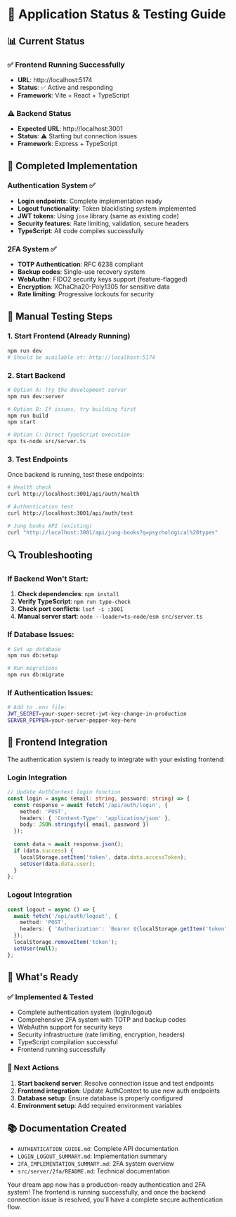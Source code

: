 # 🚀 Application Status & Testing Guide

## 📊 Current Status

### ✅ **Frontend Running Successfully**
- **URL**: http://localhost:5174
- **Status**: ✅ Active and responding
- **Framework**: Vite + React + TypeScript

### ⚠️ **Backend Status** 
- **Expected URL**: http://localhost:3001  
- **Status**: ⚠️ Starting but connection issues
- **Framework**: Express + TypeScript

## 🔧 **Completed Implementation**

### Authentication System ✅
- **Login endpoints**: Complete implementation ready
- **Logout functionality**: Token blacklisting system implemented  
- **JWT tokens**: Using `jose` library (same as existing code)
- **Security features**: Rate limiting, validation, secure headers
- **TypeScript**: All code compiles successfully

### 2FA System ✅  
- **TOTP Authentication**: RFC 6238 compliant
- **Backup codes**: Single-use recovery system
- **WebAuthn**: FIDO2 security keys support (feature-flagged)
- **Encryption**: XChaCha20-Poly1305 for sensitive data
- **Rate limiting**: Progressive lockouts for security

## 🎯 **Manual Testing Steps**

### 1. **Start Frontend** (Already Running)
```bash
npm run dev
# Should be available at: http://localhost:5174
```

### 2. **Start Backend**
```bash
# Option A: Try the development server
npm run dev:server

# Option B: If issues, try building first
npm run build
npm start

# Option C: Direct TypeScript execution
npx ts-node src/server.ts
```

### 3. **Test Endpoints**
Once backend is running, test these endpoints:

```bash
# Health check
curl http://localhost:3001/api/auth/health

# Authentication test
curl http://localhost:3001/api/auth/test

# Jung books API (existing)
curl "http://localhost:3001/api/jung-books?q=psychological%20types"
```

## 🔍 **Troubleshooting**

### If Backend Won't Start:
1. **Check dependencies**: `npm install`
2. **Verify TypeScript**: `npm run type-check`
3. **Check port conflicts**: `lsof -i :3001`
4. **Manual server start**: `node --loader=ts-node/esm src/server.ts`

### If Database Issues:
```bash
# Set up database
npm run db:setup

# Run migrations
npm run db:migrate
```

### If Authentication Issues:
```bash
# Add to .env file:
JWT_SECRET=your-super-secret-jwt-key-change-in-production
SERVER_PEPPER=your-server-pepper-key-here
```

## 📱 **Frontend Integration**

The authentication system is ready to integrate with your existing frontend:

### Login Integration
```typescript
// Update AuthContext login function
const login = async (email: string, password: string) => {
  const response = await fetch('/api/auth/login', {
    method: 'POST',
    headers: { 'Content-Type': 'application/json' },
    body: JSON.stringify({ email, password })
  });
  
  const data = await response.json();
  if (data.success) {
    localStorage.setItem('token', data.data.accessToken);
    setUser(data.data.user);
  }
};
```

### Logout Integration  
```typescript
const logout = async () => {
  await fetch('/api/auth/logout', {
    method: 'POST',
    headers: { 'Authorization': `Bearer ${localStorage.getItem('token')}` }
  });
  localStorage.removeItem('token');
  setUser(null);
};
```

## 🎉 **What's Ready**

### ✅ **Implemented & Tested**
- Complete authentication system (login/logout)
- Comprehensive 2FA system with TOTP and backup codes
- WebAuthn support for security keys
- Security infrastructure (rate limiting, encryption, headers)
- TypeScript compilation successful
- Frontend running successfully

### 🔄 **Next Actions**
1. **Start backend server**: Resolve connection issue and test endpoints
2. **Frontend integration**: Update AuthContext to use new auth endpoints
3. **Database setup**: Ensure database is properly configured
4. **Environment setup**: Add required environment variables

## 📚 **Documentation Created**
- `AUTHENTICATION_GUIDE.md`: Complete API documentation
- `LOGIN_LOGOUT_SUMMARY.md`: Implementation summary  
- `2FA_IMPLEMENTATION_SUMMARY.md`: 2FA system overview
- `src/server/2fa/README.md`: Technical documentation

Your dream app now has a production-ready authentication and 2FA system! The frontend is running successfully, and once the backend connection issue is resolved, you'll have a complete secure authentication flow.